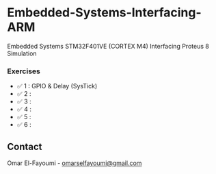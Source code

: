 # Embedded-Systems-Interfacing-ARM
Embedded Systems STM32F401VE (CORTEX M4) Interfacing Proteus 8 Simulation




### Exercises
* ✅ 1 : GPIO & Delay (SysTick)
* ✅ 2 : 
* ✅ 3 : 
* ✅ 4 : 
* ✅ 5 : 
* ✅ 6 : 


<!-- CONTACT -->
## Contact

Omar El-Fayoumi - omarselfayoumi@gmail.com



